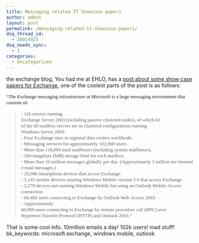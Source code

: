 ```yaml
---
title: Messaging related IT Showcase papers
author: admin
layout: post
permalink: /messaging-related-it-showcase-papers/
dsq_thread_id:
  - 26014925
dsq_needs_sync:
  - 1
categories:
  - Uncategorized
---
```

the exchange blog, You had me at EHLO, has a [post about some show case papers for Exchange.][1] one of the coolest parts of the post is as follows:

<p dir="ltr">
  <font face="Verdana" size="2">&#8220;The Exchange messaging infrastructure at Microsoft is a large messaging environment that consists of:</font>
</p>

<blockquote dir="ltr">
  <p dir="ltr">
    <font face="Verdana" size="2">-&nbsp;116 servers running<br /> Exchange Server 2003 (including passive clustered nodes), of which 63<br /> of the 69 mailbox servers are in clustered configurations running<br /> Windows Server 2003.<br />-&nbsp;Four Exchange sites in regional data centers worldwide.<br />-&nbsp;Messaging services for approximately 102,000 users.<br />-&nbsp;More than 118,000 total mailboxes (including system mailboxes).<br />-&nbsp;200-megabyte (MB) storage limit for each mailbox.<br />-&nbsp;More than 10 million messages globally per day. (Approximately 3 million are internal e-mail messages.)&nbsp;<br />-&nbsp;20,096 Smartphone devices that access Exchange.<br />-&nbsp;5,145 mobile devices running Windows Mobile version 5.0 that access Exchange.<br />-&nbsp;2,279 devices not running Windows Mobile but using an Outlook Mobile Access connection.<br />-&nbsp;60,482 users connecting to Exchange by Outlook Web Access 2003.<br />-&nbsp;Approximately<br /> 60,000 users connecting to Exchange by remote procedure call (RPC) over<br /> Hypertext Transfer Protocol (HTTP) and Outlook 2003.&#8221;</font>
  </p>
  
  <p dir="ltr">
  </p>
</blockquote>

That is some cool info. 10million emails a day! 102k users! mad stuff!   
bk_keywords: microsoft exchange, windows mobile, outlook

 [1]: http://msexchangeteam.com/archive/2006/07/05/428212.aspx